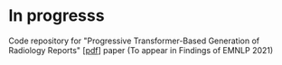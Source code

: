 # In progresss
Code repository for "Progressive Transformer-Based Generation of Radiology Reports" [[pdf](https://arxiv.org/pdf/2102.09777.pdf)] paper (To appear in Findings of EMNLP 2021) 
